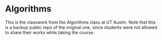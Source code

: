 # Algorithms
This is the classwork from the Algorithms class at UT Austin. Note that this is a backup public repo of the original one, since students were not allowed to share their works while taking the course.
